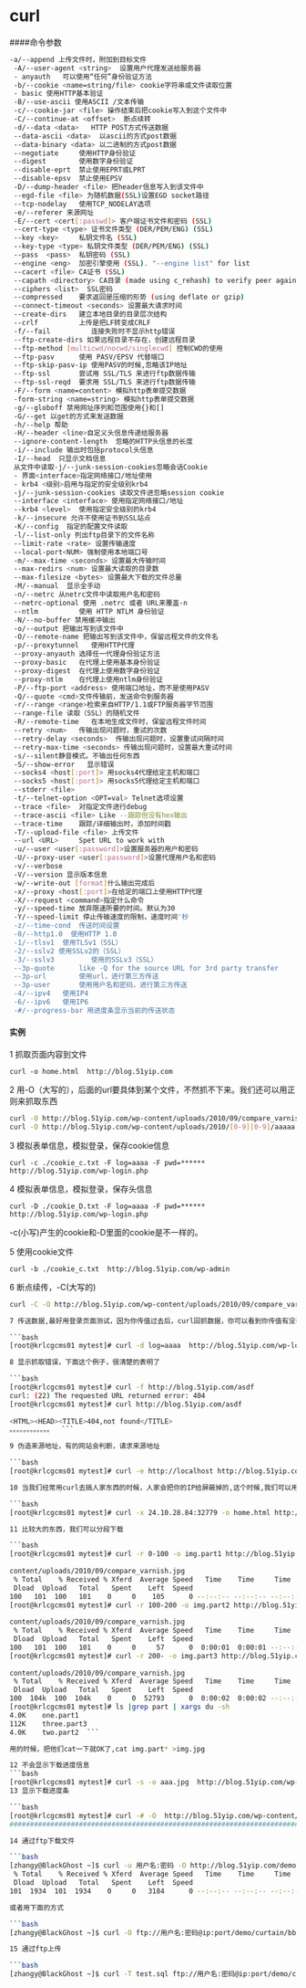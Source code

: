 # curl

####命令参数  

```bash
-a/--append 上传文件时，附加到目标文件  
 -A/--user-agent <string>  设置用户代理发送给服务器  
 - anyauth   可以使用“任何”身份验证方法  
 -b/--cookie <name=string/file> cookie字符串或文件读取位置  
 - basic 使用HTTP基本验证  
 -B/--use-ascii 使用ASCII /文本传输  
 -c/--cookie-jar <file> 操作结束后把cookie写入到这个文件中  
 -C/--continue-at <offset>  断点续转  
 -d/--data <data>   HTTP POST方式传送数据  
 --data-ascii <data>  以ascii的方式post数据  
 --data-binary <data> 以二进制的方式post数据  
 --negotiate     使用HTTP身份验证  
 --digest        使用数字身份验证  
 --disable-eprt  禁止使用EPRT或LPRT  
 --disable-epsv  禁止使用EPSV  
 -D/--dump-header <file> 把header信息写入到该文件中  
 --egd-file <file> 为随机数据(SSL)设置EGD socket路径  
 --tcp-nodelay   使用TCP_NODELAY选项  
 -e/--referer 来源网址  
 -E/--cert <cert[:passwd]> 客户端证书文件和密码 (SSL)  
 --cert-type <type> 证书文件类型 (DER/PEM/ENG) (SSL)  
 --key <key>     私钥文件名 (SSL)  
 --key-type <type> 私钥文件类型 (DER/PEM/ENG) (SSL)  
 --pass  <pass>  私钥密码 (SSL)  
 --engine <eng>  加密引擎使用 (SSL). "--engine list" for list  
 --cacert <file> CA证书 (SSL)  
 --capath <directory> CA目录 (made using c_rehash) to verify peer against (SSL)  
 --ciphers <list>  SSL密码  
 --compressed    要求返回是压缩的形势 (using deflate or gzip)  
 --connect-timeout <seconds> 设置最大请求时间  
 --create-dirs   建立本地目录的目录层次结构  
 --crlf          上传是把LF转变成CRLF  
 -f/--fail          连接失败时不显示http错误  
 --ftp-create-dirs 如果远程目录不存在，创建远程目录  
 --ftp-method [multicwd/nocwd/singlecwd] 控制CWD的使用  
 --ftp-pasv      使用 PASV/EPSV 代替端口  
 --ftp-skip-pasv-ip 使用PASV的时候,忽略该IP地址  
 --ftp-ssl       尝试用 SSL/TLS 来进行ftp数据传输  
 --ftp-ssl-reqd  要求用 SSL/TLS 来进行ftp数据传输  
 -F/--form <name=content> 模拟http表单提交数据  
 -form-string <name=string> 模拟http表单提交数据  
 -g/--globoff 禁用网址序列和范围使用{}和[]  
 -G/--get 以get的方式来发送数据  
 -h/--help 帮助  
 -H/--header <line>自定义头信息传递给服务器  
 --ignore-content-length  忽略的HTTP头信息的长度  
 -i/--include 输出时包括protocol头信息  
 -I/--head  只显示文档信息  
 从文件中读取-j/--junk-session-cookies忽略会话Cookie  
 - 界面<interface>指定网络接口/地址使用  
 - krb4 <级别>启用与指定的安全级别krb4  
 -j/--junk-session-cookies 读取文件进忽略session cookie  
 --interface <interface> 使用指定网络接口/地址  
 --krb4 <level>  使用指定安全级别的krb4  
 -k/--insecure 允许不使用证书到SSL站点  
 -K/--config  指定的配置文件读取  
 -l/--list-only 列出ftp目录下的文件名称  
 --limit-rate <rate> 设置传输速度  
 --local-port<NUM> 强制使用本地端口号  
 -m/--max-time <seconds> 设置最大传输时间  
 --max-redirs <num> 设置最大读取的目录数  
 --max-filesize <bytes> 设置最大下载的文件总量  
 -M/--manual  显示全手动  
 -n/--netrc 从netrc文件中读取用户名和密码  
 --netrc-optional 使用 .netrc 或者 URL来覆盖-n  
 --ntlm          使用 HTTP NTLM 身份验证  
 -N/--no-buffer 禁用缓冲输出  
 -o/--output 把输出写到该文件中  
 -O/--remote-name 把输出写到该文件中，保留远程文件的文件名  
 -p/--proxytunnel   使用HTTP代理  
 --proxy-anyauth 选择任一代理身份验证方法  
 --proxy-basic   在代理上使用基本身份验证  
 --proxy-digest  在代理上使用数字身份验证  
 --proxy-ntlm    在代理上使用ntlm身份验证  
 -P/--ftp-port <address> 使用端口地址，而不是使用PASV  
 -Q/--quote <cmd>文件传输前，发送命令到服务器  
 -r/--range <range>检索来自HTTP/1.1或FTP服务器字节范围  
 --range-file 读取（SSL）的随机文件  
 -R/--remote-time   在本地生成文件时，保留远程文件时间  
 --retry <num>   传输出现问题时，重试的次数  
 --retry-delay <seconds>  传输出现问题时，设置重试间隔时间  
 --retry-max-time <seconds> 传输出现问题时，设置最大重试时间  
 -s/--silent静音模式。不输出任何东西  
 -S/--show-error   显示错误  
 --socks4 <host[:port]> 用socks4代理给定主机和端口  
 --socks5 <host[:port]> 用socks5代理给定主机和端口  
 --stderr <file>  
 -t/--telnet-option <OPT=val> Telnet选项设置  
 --trace <file>  对指定文件进行debug  
 --trace-ascii <file> Like --跟踪但没有hex输出  
 --trace-time    跟踪/详细输出时，添加时间戳  
 -T/--upload-file <file> 上传文件  
 --url <URL>     Spet URL to work with  
 -u/--user <user[:password]>设置服务器的用户和密码  
 -U/--proxy-user <user[:password]>设置代理用户名和密码  
 -v/--verbose  
 -V/--version 显示版本信息  
 -w/--write-out [format]什么输出完成后  
 -x/--proxy <host[:port]>在给定的端口上使用HTTP代理  
 -X/--request <command>指定什么命令  
 -y/--speed-time 放弃限速所要的时间。默认为30  
 -Y/--speed-limit 停止传输速度的限制，速度时间'秒  
 -z/--time-cond  传送时间设置  
 -0/--http1.0  使用HTTP 1.0  
 -1/--tlsv1  使用TLSv1（SSL）  
 -2/--sslv2 使用SSLv2的（SSL）  
 -3/--sslv3         使用的SSLv3（SSL）  
 --3p-quote      like -Q for the source URL for 3rd party transfer  
 --3p-url        使用url，进行第三方传送  
 --3p-user       使用用户名和密码，进行第三方传送  
 -4/--ipv4   使用IP4  
 -6/--ipv6   使用IP6  
 -#/--progress-bar 用进度条显示当前的传送状态  
```

#### 实例  

1  抓取页面内容到文件  

`curl -o home.html  http://blog.51yip.com  `

2 用-O（大写的），后面的url要具体到某个文件，不然抓不下来。我们还可以用正则来抓取东西  

```bash
curl -O http://blog.51yip.com/wp-content/uploads/2010/09/compare_varnish.jpg  
curl -O http://blog.51yip.com/wp-content/uploads/2010/[0-9][0-9]/aaaaa.jpg 
```

3 模拟表单信息，模拟登录，保存cookie信息  

`curl -c ./cookie_c.txt -F log=aaaa -F pwd=****** http://blog.51yip.com/wp-login.php `

4 模拟表单信息，模拟登录，保存头信息  

`curl -D ./cookie_D.txt -F log=aaaa -F pwd=****** http://blog.51yip.com/wp-login.php`

-c(小写)产生的cookie和-D里面的cookie是不一样的。

5 使用cookie文件  

`curl -b ./cookie_c.txt  http://blog.51yip.com/wp-admin `

6 断点续传，-C(大写的)  

```bash
curl -C -O http://blog.51yip.com/wp-content/uploads/2010/09/compare_varnish.jpg```

7 传送数据,最好用登录页面测试，因为你传值过去后，curl回抓数据，你可以看到你传值有没有成功  

```bash
[root@krlcgcms01 mytest]# curl -d log=aaaa  http://blog.51yip.com/wp-login.php  ```

8 显示抓取错误，下面这个例子，很清楚的表明了  

```bash
[root@krlcgcms01 mytest]# curl -f http://blog.51yip.com/asdf  
curl: (22) The requested URL returned error: 404  
[root@krlcgcms01 mytest]# curl http://blog.51yip.com/asdf  
  
<HTML><HEAD><TITLE>404,not found</TITLE>  
。。。。。。。。。。。。  ```

9 伪造来源地址，有的网站会判断，请求来源地址 

```bash
[root@krlcgcms01 mytest]# curl -e http://localhost http://blog.51yip.com/wp-login.php  ```

10 当我们经常用curl去搞人家东西的时候，人家会把你的IP给屏蔽掉的,这个时候,我们可以用代理  

```bash
[root@krlcgcms01 mytest]# curl -x 24.10.28.84:32779 -o home.html http://blog.51yip.com  ```

11 比较大的东西，我们可以分段下载  

```bash
[root@krlcgcms01 mytest]# curl -r 0-100 -o img.part1 http://blog.51yip.com/wp-  
  
content/uploads/2010/09/compare_varnish.jpg  
 % Total    % Received % Xferd  Average Speed   Time    Time     Time  Current  
 Dload  Upload   Total   Spent    Left  Speed  
100   101  100   101    0     0    105      0 --:--:-- --:--:-- --:--:--     0  
[root@krlcgcms01 mytest]# curl -r 100-200 -o img.part2 http://blog.51yip.com/wp-  
  
content/uploads/2010/09/compare_varnish.jpg  
 % Total    % Received % Xferd  Average Speed   Time    Time     Time  Current  
 Dload  Upload   Total   Spent    Left  Speed  
100   101  100   101    0     0     57      0  0:00:01  0:00:01 --:--:--     0  
[root@krlcgcms01 mytest]# curl -r 200- -o img.part3 http://blog.51yip.com/wp-  
  
content/uploads/2010/09/compare_varnish.jpg  
 % Total    % Received % Xferd  Average Speed   Time    Time     Time  Current  
 Dload  Upload   Total   Spent    Left  Speed  
100  104k  100  104k    0     0  52793      0  0:00:02  0:00:02 --:--:-- 88961  
[root@krlcgcms01 mytest]# ls |grep part | xargs du -sh  
4.0K    one.part1  
112K    three.part3  
4.0K    two.part2  ```

用的时候，把他们cat一下就OK了,cat img.part* >img.jpg  

12 不会显示下载进度信息  
```bash
[root@krlcgcms01 mytest]# curl -s -o aaa.jpg  http://blog.51yip.com/wp-content/uploads/2010/09/compare_varnish.jpg  ```
13 显示下载进度条  

```bash
[root@krlcgcms01 mytest]# curl -# -O  http://blog.51yip.com/wp-content/uploads/2010/09/compare_varnish.jpg  
######################################################################## 100.0%  ```

14 通过ftp下载文件  

```bash
[zhangy@BlackGhost ~]$ curl -u 用户名:密码 -O http://blog.51yip.com/demo/curtain/bbstudy_files/style.css  
 % Total    % Received % Xferd  Average Speed   Time    Time     Time  Current  
 Dload  Upload   Total   Spent    Left  Speed  
101  1934  101  1934    0     0   3184      0 --:--:-- --:--:-- --:--:--  7136  ```

或者用下面的方式  

```bash
[zhangy@BlackGhost ~]$ curl -O ftp://用户名:密码@ip:port/demo/curtain/bbstudy_files/style.css  ```

15 通过ftp上传  

```bash
[zhangy@BlackGhost ~]$ curl -T test.sql ftp://用户名:密码@ip:port/demo/curtain/bbstudy_files/ ```


